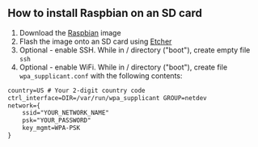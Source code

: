 ## How to install Raspbian on an SD card

1. Download the [Raspbian](https://www.raspberrypi.org/downloads/) image
1. Flash the image onto an SD card using [Etcher](https://www.balena.io/etcher/)
1. Optional - enable SSH. While in / directory ("boot"), create empty file `ssh`
1. Optional - enable WiFi. While in / directory ("boot"), create file `wpa_supplicant.conf` with the following contents:
```css
country=US # Your 2-digit country code
ctrl_interface=DIR=/var/run/wpa_supplicant GROUP=netdev
network={
    ssid="YOUR_NETWORK_NAME"
    psk="YOUR_PASSWORD"
    key_mgmt=WPA-PSK
}
```
